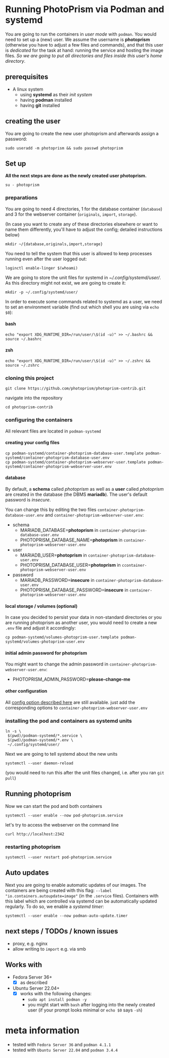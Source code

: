 # Running PhotoPrism via Podman and systemd

You are going to run the containers in *user mode* with `podman`. You would need to set up a (new) user. We assume the username is **photoprism** (otherwise you have to adjust a few files and commands), and that this user is *dedicated* for the task at hand: running the service and hosting the image files. *So we are going to put all directories and files inside this user's home directory*.

## prerequisites

- A linux system
  - using **systemd** as their *init system*
  - having **podman** installed
  - having **git** installed

## creating the user

You are going to create the new user photoprism and afterwards assign a password:

```shell
sudo useradd -m photoprism && sudo passwd photoprism
```

## Set up

**All the next steps are done as the newly created user photoprism.**

```shell
su - photoprism
```

### preparations

You are going to need 4 directories, 1 for the database container (`database`) and 3 for the webserver container (`originals`, `import`, `storage`).

(In case you want to create any of these directories elsewhere or want to name them differently, you'll have to adjust the config; detailed instructions below)

```shell
mkdir ~/{database,originals,import,storage}
```

You need to tell the system that this user is allowed to keep processes running even after the user logged out:

```shell
loginctl enable-linger $(whoami)
```

We are going to store the unit files for systemd in *~/.config/systemd/user/*. As this directory might not exist, we are going to create it:

```shell
mkdir -p ~/.config/systemd/user/
```

In order to execute some commands related to systemd as a user, we need to set an environment variable (find out which shell you are using via `echo $0`):

#### bash

```shell
echo "export XDG_RUNTIME_DIR=/run/user/\$(id -u)" >> ~/.bashrc && source ~/.bashrc
```

#### zsh

```shell
echo "export XDG_RUNTIME_DIR=/run/user/\$(id -u)" >> ~/.zshrc && source ~/.zshrc
```

### cloning this project

```shell
git clone https://github.com/photoprism/photoprism-contrib.git
```

navigate into the repository

```shell
cd photoprism-contrib
```

### configuring the containers

All relevant files are located in `podman-systemd`

#### creating your config files

```shell
cp podman-systemd/container-photoprism-database-user.template podman-systemd/container-photoprism-database-user.env
cp podman-systemd/container-photoprism-webserver-user.template podman-systemd/container-photoprism-webserver-user.env
```

#### database

By default, a **schema** called *photoprism* as well as a **user** called *photoprism* are created in the database (the DBMS **mariadb**). The user's default password is *insecure*.

You can change this by editing the two files `container-photoprism-database-user.env` and `container-photoprism-webserver-user.env`:

- schema
  - MARIADB_DATABASE=**photoprism** in `container-photoprism-database-user.env`
  - PHOTOPRISM_DATABASE_NAME=**photoprism** in `container-photoprism-webserver-user.env`
- user
  - MARIADB_USER=**photoprism** in `container-photoprism-database-user.env`
  - PHOTOPRISM_DATABASE_USER=**photoprism** in `ccontainer-photoprism-webserver-user.env`
- password
  - MARIADB_PASSWORD=**insecure** in `container-photoprism-database-user.env`
  - PHOTOPRISM_DATABASE_PASSWORD=**insecure** in `container-photoprism-webserver-user.env`

#### local storage / volumes (optional)

In case you decided to persist your data in non-standard directories or you are running photoprism as another user, you would need to create a new `.env` file and adjust it accordingly:

```shell
cp podman-systemd/volumes-photoprism-user.template podman-systemd/volumes-photoprism-user.env
```

#### initial admin password for photoprism

You might want to change the admin password in `container-photoprism-webserver-user.env`:

- PHOTOPRISM_ADMIN_PASSWORD=**please-change-me**

#### other configuration

All [config option described here](https://docs.photoprism.app/getting-started/config-options/) are still available. just add the corresponding options to `container-photoprism-webserver-user.env` 

### installing the pod and containers as systemd units

```shell
ln -s \
 $(pwd)/podman-systemd/*.service \
 $(pwd)/podman-systemd/*.env \
 ~/.config/systemd/user/
```

Next we are going to tell systemd about the new units

```shell
systemctl --user daemon-reload
```

(you would need to run this after the unit files changed, i.e. after you ran `git pull`)

## Running photoprism

Now we can start the pod and both containers

```shell
systemctl --user enable --now pod-photoprism.service
```

let's try to access the webserver on the command line

```shell
curl http://localhost:2342
```

### restarting photoprism

```shell
systemctl --user restart pod-photoprism.service
```

## Auto updates

Next you are going to enable automatic updates of our images. The containers are being created with this flag: `--label "io.containers.autoupdate=image"` (in the `.service` files). Containers with this label which are controlled via systemd can be automatically updated regularly. To do so, we enable a *systemd timer*:

```shell
systemctl --user enable --now podman-auto-update.timer
```

## next steps / TODOs / known issues

- proxy, e.g. nginx
- allow writing to `import` e.g. via smb

## Works with

- Fedora Server 36+
  - [x] as described
- Ubuntu Server 22.04+
  - [x] works with the following changes:
    - `sudo apt install podman -y`
    - you might start with `bash` after logging into the newly created user (if your prompt looks minimal or `echo $0` says `-sh`) 

# meta information

- tested with `Fedora Server 36` and `podman 4.1.1`
- tested with `Ubuntu Server 22.04` and `podman 3.4.4`
